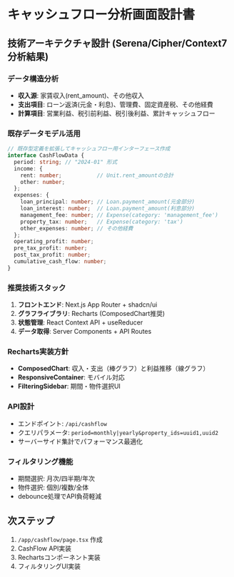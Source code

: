# キャッシュフロー分析画面設計書

## 技術アーキテクチャ設計 (Serena/Cipher/Context7分析結果)

### データ構造分析
- **収入源**: 家賃収入(rent_amount)、その他収入
- **支出項目**: ローン返済(元金・利息)、管理費、固定資産税、その他経費
- **計算項目**: 営業利益、税引前利益、税引後利益、累計キャッシュフロー

### 既存データモデル活用
```typescript
// 既存型定義を拡張してキャッシュフロー用インターフェース作成
interface CashFlowData {
  period: string; // "2024-01" 形式
  income: {
    rent: number;           // Unit.rent_amountの合計
    other: number;
  };
  expenses: {
    loan_principal: number; // Loan.payment_amount(元金部分)
    loan_interest: number;  // Loan.payment_amount(利息部分)
    management_fee: number; // Expense(category: 'management_fee')
    property_tax: number;   // Expense(category: 'tax')
    other_expenses: number; // その他経費
  };
  operating_profit: number;
  pre_tax_profit: number;
  post_tax_profit: number;
  cumulative_cash_flow: number;
}
```

### 推奨技術スタック
1. **フロントエンド**: Next.js App Router + shadcn/ui
2. **グラフライブラリ**: Recharts (ComposedChart推奨)
3. **状態管理**: React Context API + useReducer
4. **データ取得**: Server Components + API Routes

### Recharts実装方針
- **ComposedChart**: 収入・支出（棒グラフ）と利益推移（線グラフ）
- **ResponsiveContainer**: モバイル対応
- **FilteringSidebar**: 期間・物件選択UI

### API設計
- エンドポイント: `/api/cashflow`
- クエリパラメータ: `period=monthly|yearly&property_ids=uuid1,uuid2`
- サーバーサイド集計でパフォーマンス最適化

### フィルタリング機能
- 期間選択: 月次/四半期/年次
- 物件選択: 個別/複数/全体
- debounce処理でAPI負荷軽減

## 次ステップ
1. `/app/cashflow/page.tsx` 作成
2. CashFlow API実装
3. Rechartsコンポーネント実装
4. フィルタリングUI実装